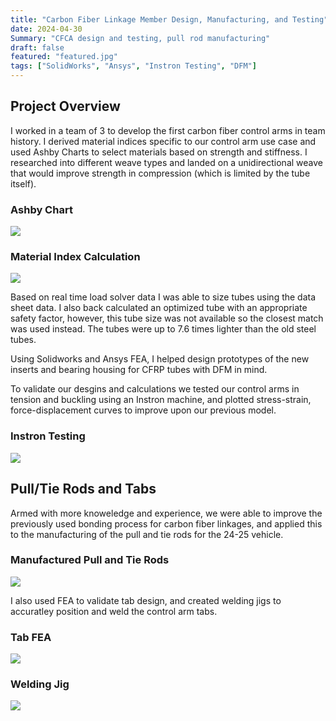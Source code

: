 ```yaml
---
title: "Carbon Fiber Linkage Member Design, Manufacturing, and Testing"
date: 2024-04-30
Summary: "CFCA design and testing, pull rod manufacturing"
draft: false
featured: "featured.jpg"
tags: ["SolidWorks", "Ansys", "Instron Testing", "DFM"]
---
```


## Project Overview

I worked in a team of 3 to develop the first carbon fiber control arms in team history.  I derived material indices specific to our control arm use case and used Ashby Charts to select materials based on strength and stiffness. I researched into different weave types and landed on a unidirectional weave that would improve strength in compression (which is limited by the tube itself). 

### Ashby Chart
<img class="thumbnailshadow" src="ashby.png"/>

### Material Index Calculation
<img class="thumbnailshadow" src="calculations.png"/>

Based on real time load solver data I was able to size tubes using the data sheet data.  I also back calculated an optimized tube with an appropriate safety factor, however, this tube size was not available so the closest match was used instead.  The tubes were up to 7.6 times lighter than the old steel tubes.

Using Solidworks and Ansys FEA, I helped design prototypes of the new inserts and bearing housing for CFRP tubes with DFM in mind.

To validate our desgins and calculations we tested our control arms in tension and buckling using an Instron machine, and plotted stress-strain, force-displacement curves to improve upon our previous model.

### Instron Testing

<img class="thumbnailshadow" src="featured.png"/>

## Pull/Tie Rods and Tabs

Armed with more knoweledge and experience, we were able to improve the previously used bonding process for carbon fiber linkages, and applied this to the manufacturing of the pull and tie rods for the 24-25 vehicle.

### Manufactured Pull and Tie Rods

<img class="thumbnailshadow" src="pulltierods.png"/>

I also used FEA to validate tab design, and created welding jigs to accuratley position and weld the control arm tabs.

### Tab FEA

<img class="thumbnailshadow" src="criticaltabs.png"/>

### Welding Jig

<img class="thumbnailshadow" src="caweldingjigs.png"/>